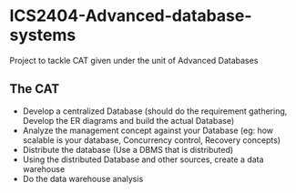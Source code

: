 # ICS2404-Advanced-database-systems
Project to tackle CAT given under the unit of Advanced Databases
## The CAT
- Develop a centralized Database (should do the requirement gathering, Develop the ER diagrams and build the actual Database)
- Analyze the management concept against your Database (eg: how scalable is your database, Concurrency control, Recovery concepts) 
- Distribute the database (Use a DBMS that is distributed)
- Using the distributed Database and other sources, create a data warehouse
- Do the data warehouse analysis
